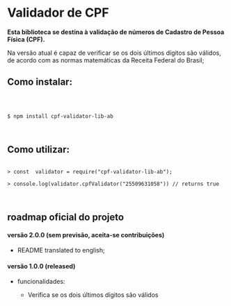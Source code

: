 # Validador de CPF

  

**Esta biblioteca se destina à validação de números de Cadastro de Pessoa Física (CPF).**

Na versão atual é capaz de verificar se os dois últimos dígitos são válidos, de acordo com as normas matemáticas da Receita Federal do Brasil; 

  
## Como instalar:

  

```shell

  

$ npm install cpf-validator-lib-ab

  

```

  

## Como utilizar:

  

```node

> const  validator = require("cpf-validator-lib-ab");

> console.log(validator.cpfValidator("25509631058")) // returns true

  

```

  

## roadmap oficial do projeto

  

#### versão 2.0.0 (sem previsão, aceita-se contribuições)

- README translated to english;

#### versão 1.0.0 (released)

- funcionalidades:

	-  Verifica se os dois últimos dígitos são válidos
